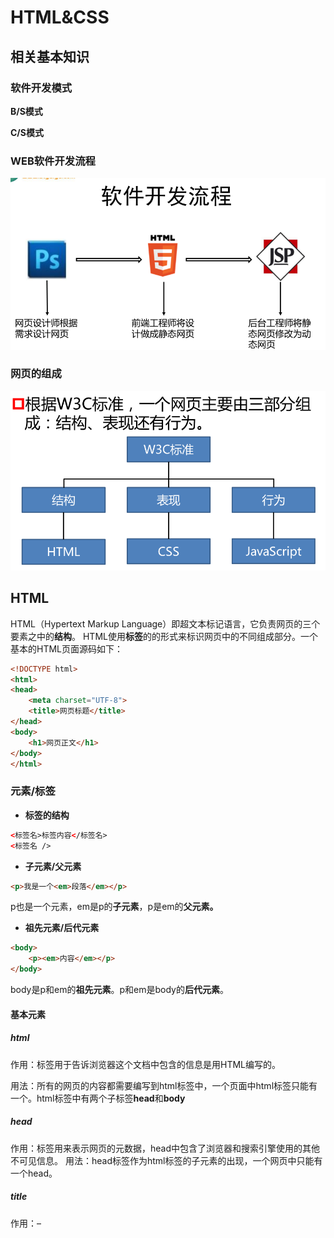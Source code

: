 # HTML&CSS

## 相关基本知识

### 软件开发模式

**B/S模式**

**C/S模式**

### WEB软件开发流程

![1538205500200](assets/1538205500200.png)

### 网页的组成

![1538205574403](assets/1538205574403.png)

## HTML

HTML（Hypertext Markup Language）即超文本标记语言，它负责网页的三个要素之中的**结构**。 HTML使用**标签**的的形式来标识网页中的不同组成部分。一个基本的HTML页面源码如下：

```html
<!DOCTYPE html>
<html>
<head>
    <meta charset="UTF-8">
    <title>网页标题</title>
</head>
<body>
    <h1>网页正文</h1>
</body>
</html>
```

### 元素/标签

- **标签的结构**

```html
<标签名>标签内容</标签名>
<标签名 />
```

- **子元素/父元素**

```html
<p>我是一个<em>段落</em></p>
```

​	p也是一个元素，em是p的**子元素**，p是em的**父元素。**

- **祖先元素/后代元素**

```html
<body>
	<p><em>内容</em></p>
</body>
```

​	body是p和em的**祖先元素**。p和em是body的**后代元素**。

#### 基本元素

##### html

作用：<html>标签用于告诉浏览器这个文档中包含的信息是用HTML编写的。

用法：所有的网页的内容都需要编写到html标签中，一个页面中html标签只能有一个。html标签中有两个子标签**head**和**body** 

##### head

作用：<head>标签用来表示网页的元数据，head中包含了浏览器和搜索引擎使用的其他不可见信息。
用法：head标签作为html标签的子元素的出现，一个网页中只能有一个head。

##### title

作用：– <title>标签表示网页的标题，一般会在网页的标题栏上显示。– title标签中的文字，是页面优化的最重要因素。在**搜索引擎**的搜索时最先看到的、最醒目的内容。

用法：建议将title标签紧贴着head标签编写，这样搜索引擎可以快速检索到标题标签。 网站中的多个页面的title也不应该重复，这样不利于搜索隐藏检索

##### meta

**作用**

- meta 标签可提供有关页面的元信息，比如,针对搜索引擎和更新频度的描述和关键词。
- meta标签位于文档的头部，不包含任何内容。meta 标签的属性定义了与文档相关联的名称/值对

**用法**

meta的用法

- 设置页面的字符集

```html
<meta charset="utf-8">
```

-  设置网页的描述

```html
<meta name="description" content="">
```


- 设置网页的关键字

```html
<meta name="keywords" content="">
```

- 请求的重定向

```html
  – <meta http-equiv="refresh" content="5;url=地址"/>
```

##### body

作用：<body>标签用来设置网页的主体，所有在页面中能看到的内容都应该编写到body标签中。
用法：body标签作为html的子标签使用。

##### h1~h6

作用：h1~h6都是网页中的标题标签，用来表示网页中的一个标题，不同的是，从h1~h6重要性越来越低。标题标签相当于正文的标题，通常认为重要性仅次于页面的title。一般标题标签我们只会使用到h3，h3以后的标题标签对于搜索引擎就没有什么意义了。一个页面中只会使用一个h1标签。

##### 其他常用元素

**p**：标签表示网页中的一个段落。一般浏览器会在段落的前和后各加上一个换行，也就是段落会在页面中自成一行

**br**：标签表示一个换行标签，使用br标签可以使br标签后的内容另起一行。

**hr**：标签是水平线标签，使用hr标签可以在页面中打印一条水平线，水平线可以将页面分成上下两个部分。

**img**：标签是图片标签，可以用来向页面中引入一张外部的图片。 src指向一个外部的图片的路径。alt图片的描述，可以被**搜索引擎**检索。

**a**：标签是超链接标签，通过a标签，可以快速跳转到其他页面。 href指向一个链接地址. target设置打开目标页面的位置，可选值：_blank新窗口、_self当前窗口。

#### 文本元素

- em和strong

  em表示加重语气，strong表示加重内容。通常em为斜体，strong为粗体。

  ```html
  <p>
  <strong>警告：任何情况下不要接近僵尸。</strong>
  他们只是 <em>看起来</em> 很友好，实际上他们是为了吃你的胳膊！
  </p>
  ```

- i 和 b 

  i 和 b标签没有任何语意，单纯的表示**斜体**和**加粗**

- small

  small标签表示细则一类的旁注，通常包括免责声明、注意事项、法律限制、版权信息等。浏览器在显示small标签时会显示一个比父元素小的字号。

  ```html
  <p><small>&copy;2016 尚硅谷. 保留所有权利.</small></p>
  ```

- cite

  使用cite标签可以指明对某内容的引用或参考。例如，戏剧、文章或图书的标题，歌曲、电影、照片或雕塑的名称等。

  ```html
  <p><cite>《七龙珠》</cite>讲的是召唤神龙的故事。</p>
  ```

- q 和 blockquote

  这两个标签表示引用文本，blockquote表示长引用，q表示长引用。在两个标签中还可以使用cite属性来表示引用的地址。

  ```html
  孟子曾经说过：
  <blockquote>天将降大任于是人也...</blockquote>
  他说的真对啊！
  <p>孔子曾经说过：<q>学而时习之不亦说乎</q></p>
  ```

- sup和sub

  sup和sub用于定义上标和下标。上标主要用于表示类似于10<sup>3</sup>中的3。下标则用于表示类似余H<sub>2</sub>O中的2

- ins 和 del

  ins表示插入的内容，显示时通常会加上下划线。del表示删除的内容，显示时通常会加上删除线

- pre 和code
  如果你的内容包含代码示例或文件名，就可以使用code元素。pre元素表示的是预格式化文本，可以使用pre包住code来表示一段代码。

  ```html
  <pre>
  <code>
  function fun(){
  alert("hello");
  }
  </code>
  </pre>
  ```

#### 列表元素

- 有序列表

  ```html
  <ol>
  <li>列表项1</li> <!-- 1.列表项1 -->
  <li>列表项2</li> <!-- 2.列表项2 -->
  <li>列表项3</li> <!-- 3.列表项3 -->
  </ol>
  ```

- 无序列表

  ```html
  <ul>
  <li>列表项1</li> <!-- ·列表项1 -->
  <li>列表项2</li> <!-- ·列表项2 -->
  <li>列表项3</li> <!-- ·列表项3 -->
  </ul>
  <!-- 一般不是ul的项目符号，因为不同浏览器上的显示效果不同 -->
  ```

- 定义列表

  ![1538273073018](assets/1538273073018.png)

### 属性

 可以为HTML标签设置属性。通过属性为HTML元素提供附加信息。属性需要设置在开始标签或自结束标签中。属性总是以名称/值对的形式出现，比如：name=“value”。有些属性可以是任意值，有些则必须是指定值。

```html
<h1 title="我是一个属性">标题</h1>
<img src="" alt="" />
```

#### 常见属性：

- id

  id属性作为标签的唯一标识，在同一个网页中不能
  出现相同的id属性值

- class 

   class属性用来为标签分组，拥有相同class属性的
    标签我们认为就是一组，可以出现相同的class属
    性，可以为一个元素指定多个class

- title

   title属性用来指定标签的标题，指定title以后，鼠
    标移入到元素上方时，会出现提示文字。

### 注释

 格式

```html
<!--注释内容-->
```

- 合理的使用注释可以帮助开发人员理解网
  页的代码。
- **注释不能嵌套！**

### HTML的发展

![1538206535673](assets/1538206535673.png)

#### doctype

为了让浏览器知道我们使用的HTML版本我们还需要在网页的最上边添加一个doctype声明，来告诉浏览器网页的版本。

```html
<!-- HTML 4.01 -->
<!DOCTYPE HTML PUBLIC "-//W3C//DTD HTML 4.01 Transitional//EN"
"http://www.w3.org/TR/html4/loose.dtd">
<!-- XHTML 1.0 -->
<!DOCTYPE html PUBLIC "-//W3C//DTD XHTML 1.0 Transitional//EN" "
http://www.w3.org/TR/xhtml1/DTD/xhtml1-transitional.dtd">
<!-- HTML5 -->
<!DOCTYPE html>
```

### 编码问题

- 在计算机的内部，文件都是以**二进制**编码保存的。
- 一个汉字在计算机的底层保存的可能要转换为10100101这种二进制码，这一过程称为**编码**。
- 计算机在读取文件时需要将10100101在转换为中国给我们显示这一过程称为**解码**。 

#### 字符集

‘中国’这两个字到底是10100101还是01011010到底由谁说了算。所以我们还需要一个东西称为字符集，字符集规定了如何将文本转换为二进制编码。

**常见的字符集**：ASCII、ISO8859-1、GBK、GB2312、UTF-8

#### 乱码

 如果我们保存文件时使用的是utf-8进行编码，而浏览器读取页面时使用gb2312，这样就会导致页面中的内容不能正常显示，也就是我们所说的乱码。
**解决**：统一编码和解码的字符集。这里为了页面有更好的使用性，我们一般使用utf-8

### 实体（转义字符）

在HTML中预留了一些字符。这些预留字符是不能在网页中直接使用的。比如<和>,我们不能直接在页面中使用<和>号，因为浏览器会将它解析为html标签。为了可以使用这些预留字符，我们必须在html中使用字符实体。

**语法: &实体名;**

| 显示结果 | 描述     | 实体名称          | 实体编号 |
| -------- | -------- | ----------------- | -------- |
|          | 空格     | `&nbsp;`            | `&#160;`   |
| <        | 小于号   | `&lt;`              | `&#60;`    |
| >        | 大于号   | `&gt;`              | `&#62; `  |
| &        | 和号     | `&amp;`             | `&#38;`   |
| "        | 引号     | `&quot;`            | `&#34;`    |
| '        | 撇号     | `&apos;` (IE不支持) |`&#39; `   |
| ￠       | 分       | `&cent;`            | `&#162; `  |
| £        | 镑       | `&pound;`           | `&#163; `  |
| ¥        | 日圆     | `&yen; `            | `&#165;`   |
| €        | 欧元     | `&euro;`            | `&#8364; ` |
| §        | 小节     | `&sect;`            | `&#167; `  |
| ©        | 版权     | `&copy; `           | `&#169;`   |
| ®        | 注册商标 | `&reg;`             | `&#174;`   |
| ™        | 商标     | `&trade;`           | `&#8482;`  |
| ×        | 乘号     | `&times;`           |` &#215;`   |
| ÷        | 除号     | `&divide;`          | `&#247; `  |

**实体名称对大小写敏感！**

## CSS

**CSS**：层叠样式表 (Cascading Style Sheets)。 css可以用来为网页创建样式表，通过样式表可以对网页进行装饰。所谓层叠，可以将整个网页想象成是一层一层的结构，层次高的将会覆盖层次低的。而css就可以分别为网页的各个层次设置样式。

### 基本语法

CSS的样式表由一个一个的样式构成，一个样式又由**选择器**和**声明块**构成，如

```css
选择器 {样式名:样式值；样式名:样式值 ; }
```

### 三种声明形式

- 行内样式

  ```html
  <p style="color: red;font-size: 30px"></p>
  ```

- 内部样式

  ```html
  ...
  <head>
  <style>
  	p{color:red; font-size: 30px;}
  </style>  
  </head>
  ...
  ```

- 外部样式

  可以将所有的样式保存到一个外部的css文件中，然后通过<link>标签将样式表引入到文件中。种方式将样式表放入到了页面的外部，可以在多个页面中引入，同时浏览器加载文件时可以**使用缓存**，这是我们开发中使用的最多的方式

  ```html
  <head>
      <link rel="stylesheet" type="text/css" href="style.css">
  </head>
  ```

### 选择器

#### 元素选择器

最常见的 CSS 选择器是元素选择器。换句话说，文档的元素就是最基本的选择器。

如果设置 HTML 的样式，选择器通常将是某个 HTML 元素，比如 p、h1、em、a，甚至可以是 html 本身：

```css
html {color:black;}
h1 {color:blue;}
h2 {color:silver;}
```

#### 选择器分组

假设希望 h2 元素和段落都有灰色。为达到这个目的，最容易的做法是使用以下声明：

```css
h2, p {color:gray;}
```

将 h2 和 p  选择器放在规则左边，然后用逗号分隔，就定义了一个规则。其右边的样式（color:gray;）将应用到这两个选择器所引用的元素。逗号告诉浏览器，规则中包含两个不同的选择器。如果没有这个逗号，那么规则的含义将完全不同。参见后代选择器。

可以将任意多个选择器分组在一起，对此没有任何限制。

#### CSS 类选择器

类选择器允许以一种独立于文档元素的方式来指定样式。该选择器可以单独使用，也可以与其他元素结合使用。

```html
<style>
    *.important {color:red;} /*选择所有，通配符*可忽略*/
    p.important {color:red;} 
</style>

<h1 class="important">
This heading is very important.
</h1>
<p class="important">
This paragraph is very important.
</p>
```

#### CSS ID 选择器

在某些方面，ID 选择器类似于类选择器，不过也有一些重要差别。请看下面的规则：

```css
*#intro {font-weight:bold;}/*选择id属性为indro的元素，通配符*可忽略*/
```

#### 属性选择器。

**属性选择器可以根据元素的属性及属性值来选择元素。**如果希望选择有某个属性的元素，而不论属性值是什么，可以使用简单属性选择器。

```css
*[title] {color:red;}
p[title][name] {color:red;}
input[name='zjhm'] {background-color:red}
```

##### 子串匹配属性选择器

下面为您介绍一个更高级的选择器模块，它是 CSS2  完成之后发布的，其中包含了更多的部分值属性选择器。按照规范的说法，应该称之为“子串匹配属性选择器”。

很多现代浏览器都支持这些选择器，包括 IE7。

下表是对这些选择器的简单总结：

| 类型         | 描述                                       |
| ------------ | ------------------------------------------ |
| [abc^="def"] | 选择 abc 属性值以 "def" 开头的所有元素     |
| [abc$="def"] | 选择 abc 属性值以 "def" 结尾的所有元素     |
| [abc*="def"] | 选择 abc 属性值中包含子串 "def" 的所有元素 |
| [abc~="def"] | 选择 abc 属性值中不包含 "def" 的所有元素   |
| [abc="def"]  | 选择 abc 属性值为 "def" 的元素             |

可以想到，这些选择有很多用途。

举例来说，如果希望对指向 W3School 的所有链接应用样式，不必为所有这些链接指定 class，再根据这个类编写样式，而只需编写以下规则：

```css
a[href*="w3school.com.cn"] {color: red;}
```

#### 后代选择器

**后代选择器可以选择作为某元素后代的元素。**举例来说，如果您希望只对 h1 元素中的 em 元素应用样式，可以这样写：

```css
h1 em {color:red;}
```

#### 子元素选择器

**与后代选择器相比，子元素选择器（Child selectors）只能选择作为某元素子元素的元素。**如果您不希望选择任意的后代元素，而是希望缩小范围，只选择某个元素的子元素，请使用子元素选择器（Child selector）。例如，如果您希望选择只作为 h1 元素子元素的 strong 元素，可以这样写：

```css
h1 > strong {color:red;}
```

#### 兄弟选择器

**兄弟选择器（sibling selector）可选择在另一元素后的元素，且二者有相同父元素。**

```css
h1 + p {margin-top:50px;} /*选择后边一个兄弟 */
h1 ~ p {margin-top:50px;} /*选择后边所有兄弟 */
```

这个选择器读作：“选择紧接在 h1 元素后出现的段落，h1 和 p 元素拥有共同的父元素”。

#### 伪类选择器

伪类的语法：`selector : pseudo-class {property: value}`

举例

```css
a:link {color: #FF0000}		/* 未访问的链接 */
a:visited {color: #00FF00}	/* 已访问的链接 */
a:hover {color: #FF00FF}	/* 鼠标移动到链接上 */
a:active {color: #0000FF}	/* 选定的链接 */
p:first-child {font-weight: bold;}
li:first-child {text-transform:uppercase;}
li:nth-child {text-transform:uppercase;}
div:first-of-type {text-transform:uppercase;}
div:last-of-type {text-transform:uppercase;}
div:nth-of-type {text-transform:uppercase;}
```

**伪类**

W3C*："W3C" 列指示出该属性在哪个 CSS 版本中定义（CSS1 还是 CSS2）。

| 属性                                                | 描述                                     | CSS  |
| --------------------------------------------------- | ---------------------------------------- | ---- |
| :not(selector){ ... }                               | 否定选择                                 |      |
| [:active](../cssref/pr_pseudo_active.asp)           | 向被激活的元素添加样式。                 | 1    |
| [:focus](../cssref/pr_pseudo_focus.asp)             | 向拥有键盘输入焦点的元素添加样式。       | 2    |
| [:hover](../cssref/pr_pseudo_hover.asp)             | 当鼠标悬浮在元素上方时，向元素添加样式。 | 1    |
| [:link](../cssref/pr_pseudo_link.asp)               | 向未被访问的链接添加样式。               | 1    |
| [:visited](../cssref/pr_pseudo_visited.asp)         | 向已被访问的链接添加样式。               | 1    |
| [:first-child](../cssref/pr_pseudo_first-child.asp) | 向元素的第一个子元素添加样式。           | 2    |
| :nth-child                                          | 向元素的第n个子元素添加样式。            | 2    |
| :last-child                                         | 向元素的最后一个子元素添加样式。         | 2    |
| :first-of-type :last-of-type :nth-of-type           | 选择指定类型的子元素                     |      |
| [:lang](../cssref/pr_pseudo_lang.asp)               | 向带有指定 lang 属性的元素添加样式。     | 2    |

注意：涉及a标签的伪类选择器声明顺序一般为 :link :visited :hover :active，否则会导致hover或active失效。详情请看[选择器优先级](#选择器的优先级)

#### 伪元素选择器

伪元素的语法：`selector:pseudo-element {property:value;}`

```css
p:first-letter{
  color:#ff0000;
  font-size:xx-large;
}

p:first-line{
  color:#0000ff;
  font-variant:small-caps;
}
```

**伪元素**

*W3C*："W3C" 列指示出该属性在哪个 CSS 版本中定义（CSS1 还是 CSS2）。

| 属性                                                  | 描述                             | CSS  |
| ----------------------------------------------------- | -------------------------------- | ---- |
| [:first-letter](../cssref/pr_pseudo_first-letter.asp) | 向文本的第一个字母添加特殊样式。 | 1    |
| [:first-line](../cssref/pr_pseudo_first-line.asp)     | 向文本的首行添加特殊样式。       | 1    |
| [:before](../cssref/pr_pseudo_before.asp)             | 在元素之前添加内容。             |      |

#### 选择器的优先级

在页面中使用CSS选择器选中元素时，经常都是一个元素同时被多个选择器选中，如果两个选择器设置的样式不一
致那还好不会产生冲突，是如果两个选择器设置的是同一个样式，到底要应用那个样式呢？CSS中会默认使用权重较大的样式，权重又是如何计算的呢？不同的选择器有不同的权重值，权重值大的会被优先显示。

| 选择器               | 权重 |
| -------------------- | ---- |
| 内联样式             | 1000 |
| id选择器             | 100  |
| 类、属性、伪类选择器 | 10   |
| 元素选择器           | 1    |
| 通配符               | 0    |
| 继承的样式           | 无   |

当选择器中包含多种选择器时，会将各种权重相加然后在比较，当权重相同时，会优先使用后出现的样式。

注意：

①选择器的优先级计算不会超过它的最大数量级。（即10个id选择器加在一起，并不会超过1000）。

②并集选择器各选择器的权重单独计算

例如

```css
body h1{
    color:red;
}
h1{
    color:yellow;
}
```

这种情况下第一个选择器权重为2，第二个为1，所以最终第一个选择器选中的h1为红色

### 样式的继承

后代元素会继承祖先元素的样式，当有冲突时，越亲近的祖先的样式优先级越高。

**注意：并不是所有的样式都会被继承，如所有背景、边块、定位相关的样式不会被继承。**

### 文本格式化

#### 长度单位

- px 

  像素。 如果我们将一个图片放大的话，我们会发现一个图片是有一个一个的小色块构成的，这一个小色块就是一个像素，也就是1px，对于不同的显示器来说一个像素的大小是不同的

- %

  百分比：也可以使用一个百分数来表示一个大小，**百分比是相对于父元素来说的**，如果父元素使用的大小是16px，则100%就是16px，200%就是32px

- em

  em和百分比类似，**是相对于当前元素的字体大小说的**，1 em = 1 font-size。设置字体相关的样式时，经常使用em。

#### 颜色

- 词条 ： red,blue,green...
- 十六进制: #6600FF   #红色绿色蓝色
- RGB：RGB(红,绿,蓝)，RGB(100%,0%,0%)，RGB(0,255,0)
- RGBA：A表示透明度(0-1)，0表示完全透明，1表示完全不透明。RGBA(255,255,255,0.5)

#### 字体

```css
.fontcss{
	color: #000000; 		/*文字颜色*/
	background: #FFFFFF;	/*文字的背景色*/
	font-size: 30px;		/*文字本身的大小*/
	font-family: arial,"微软雅黑";	/*字体*/
	font-style:italic;		/*italic斜体，normal非斜体*/
    font-weight:bold;		/*bold加粗,normal非粗体*/
   	font-variant: small-caps;/*小型大写字母*/
   	/*font:加粗 斜体 小型大写 大小/行高 字体   一次性设置*/
}
```

- 字体分类
  serif（衬线字体）
  sans-serif（非衬线字体）
  monospace （等宽字体）
  cursive （草书字体）
  fantasy （虚幻字体）

以上这些分类都是一些大的分类，并没有涉及具体的类型，如果将字体指定为这些格式，浏览器会自己选择指定类型的字体

#### 其他文本样式

```css
.text{
    line-height: inherit;	 /*行间距 = line-height – font-size*/
   	text-transform: uppercase;/*大写：uppercase小写：lowercase 首字母大写：capitalize 正常：none*/
   	text-decoration:none;	/*文本修饰 underline overline line-through none*/
   	letter-spacing: 1px;	/*字符间距。正数代表的是增加距离，而负数代表减少距离*/
   	word-spacing: 1px;		/*单词间距。正数代表的是增加距离，而负数代表减少距离*/
   	text-align:left;		/* left：左对齐 right：右对齐 justify：两边对齐 center：居中对齐*/
   	text-indent:hanging;	/*用来设置首行缩进。*/
}
```

### 盒子模型

